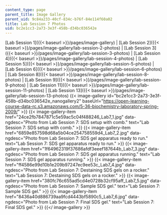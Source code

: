 ```yaml
---
content_type: page
parent_title: Image Gallery
parent_uid: 9c84a233-40cf-834c-b76f-84e114f60a02
title: Lab Session 7 Photos
uid: bc2e1cc3-2a73-3e3f-458b-d34bc036542e
---
```


[Lab Session 1]({{< baseurl >}}/pages/image-gallery) | [Lab Session 2]({{< baseurl >}}/pages/image-gallery/lab-session-2-photos) | [Lab Session 3]({{< baseurl >}}/pages/image-gallery/lab-session-3-photos) | [Lab Session 4]({{< baseurl >}}/pages/image-gallery/lab-session-4-photos) | [Lab Session 5]({{< baseurl >}}/pages/image-gallery/lab-session-5-photos) | [Lab Session 6]({{< baseurl >}}/pages/image-gallery/lab-session-6-photos) | [Lab Session 8]({{< baseurl >}}/pages/image-gallery/lab-session-8-photos) | [Lab Session 9]({{< baseurl >}}/pages/image-gallery/lab-session-9-photos) | [Lab Session 11]({{< baseurl >}}/pages/image-gallery/lab-session-11-photos) | [Lab Session 13]({{< baseurl >}}/pages/image-gallery/lab-session-13-photos)
{{< image-gallery id="bc2e1cc3-2a73-3e3f-458b-d34bc036542e_nanogallery2" baseUrl="https://open-learning-course-data-rc.s3.amazonaws.com/5-36-biochemistry-laboratory-spring-2009/" >}}
{{< image-gallery-item href="24ce2fb7847871c5e59ac5c04f488246_Lab7_1.jpg" data-ngdesc="Photo from Lab Session 7: SDS setup with comb." text="Lab Session 7: SDS setup with comb." >}}
{{< image-gallery-item href="6859e857598d68a5b04ce254758559d4_Lab7_2.jpg" data-ngdesc="Photo from Lab Session 7: SDS gel apparatus ready to run." text="Lab Session 7: SDS gel apparatus ready to run." >}}
{{< image-gallery-item href="1f64962319f37686afdf3eeef187644b_Lab7_3.jpg" data-ngdesc="Photo from Lab Session 7: SDS gel apparatus running." text="Lab Session 7: SDS gel apparatus running." >}}
{{< image-gallery-item href="ff4586e99d10b1e209b97247ec9ee53c_Lab7_4.jpg" data-ngdesc="Photo from Lab Session 7: Destaining SDS gels on a rocker." text="Lab Session 7: Destaining SDS gels on a rocker." >}}
{{< image-gallery-item href="380fc76c655ad5cd4e0728b32cf95aff_Lab7_5.jpg" data-ngdesc="Photo from Lab Session 7: Sample SDS gel." text="Lab Session 7: Sample SDS gel." >}}
{{< image-gallery-item href="8436a40d886739aa9fcd4443bf5890c5_Lab7_6.jpg" data-ngdesc="Photo from Lab Session 7: Final SDS gel." text="Lab Session 7: Final SDS gel." >}}
{{</ image-gallery >}}